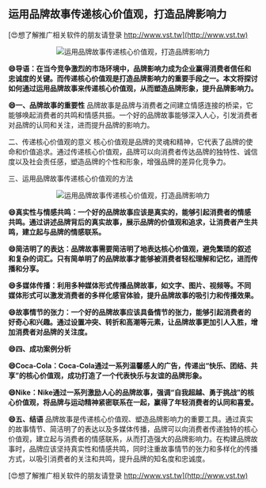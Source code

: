 ## **运用品牌故事传递核心价值观，打造品牌影响力**

[😍想了解推广相关软件的朋友请登录 http://www.vst.tw](http://www.vst.tw)

 <center><img src="https://vst.tw/MP4/tuiguang/png/2.png" alt="运用品牌故事传递核心价值观，打造品牌影响力"></center>

**😄导语：在当今竞争激烈的市场环境中，品牌影响力成为企业赢得消费者信任和忠诚度的关键。而传递核心价值观是打造品牌影响力的重要手段之一。本文将探讨如何通过运用品牌故事来传递核心价值观，从而塑造品牌形象，提升品牌影响力。**

**😄一、品牌故事的重要性**
品牌故事是品牌与消费者之间建立情感连接的桥梁，它能够唤起消费者的共鸣和情感共振。一个好的品牌故事能够深入人心，引发消费者对品牌的认同和关注，进而提升品牌的影响力。

二、传递核心价值观的意义
核心价值观是品牌的灵魂和精神，它代表了品牌的使命和价值追求。通过传递核心价值观，品牌可以向消费者传达品牌的独特性、诚信度以及社会责任感，塑造品牌的个性和形象，增强品牌的差异化竞争力。

三、运用品牌故事传递核心价值观的方法

 <center><img src="https://vst.tw/MP4/tuiguang/png/0.png" alt="运用品牌故事传递核心价值观，打造品牌影响力"></center>

**😄真实性与情感共鸣：一个好的品牌故事应该是真实的，能够引起消费者的情感共鸣。通过讲述品牌背后的真实故事，展示品牌的价值观和追求，让消费者产生共鸣，建立起与品牌的情感联系。**

**😄简洁明了的表达：品牌故事需要简洁明了地表达核心价值观，避免繁琐的叙述和复杂的词汇。只有简单明了的品牌故事才能够被消费者轻松理解和记忆，进而传播和分享。**

**😄多媒体传播：利用多种媒体形式传播品牌故事，如文字、图片、视频等。不同媒体形式可以激发消费者的多样化感官体验，提升品牌故事的吸引力和传播效果。**

**😄故事情节的张力：一个好的品牌故事应该具备情节的张力，能够引起消费者的好奇心和兴趣。通过设置冲突、转折和高潮等元素，让品牌故事更加引人入胜，增加消费者对品牌的关注度。**

**😄四、成功案例分析**

**😄Coca-Cola：Coca-Cola通过一系列温馨感人的广告，传递出“快乐、团结、共享”的核心价值观，成功打造了一个代表快乐与友谊的品牌形象。**

**😄Nike：Nike通过一系列激励人心的品牌故事，强调“自我超越、勇于挑战”的核心价值观，将品牌与运动精神紧密联系在一起，赢得了年轻消费者的认同和喜爱。**

**😄五、结语**
品牌故事是传递核心价值观、塑造品牌影响力的重要工具。通过真实的故事情节、简洁明了的表达以及多媒体传播，品牌可以向消费者传递独特的核心价值观，建立起与消费者的情感联系，从而打造强大的品牌影响力。在构建品牌故事时，品牌应该坚持真实性和情感共鸣，同时注重故事情节的张力和多样化的传播方式，以吸引消费者的关注和共鸣，提升品牌的知名度和忠诚度。

[😍想了解推广相关软件的朋友请登录 http://www.vst.tw](http://www.vst.tw)



